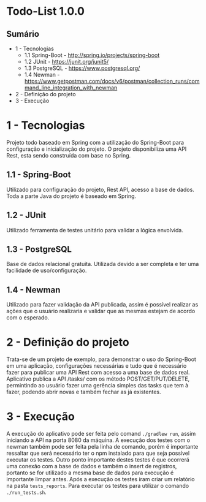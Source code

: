# Todo-List 1.0.0

## Sumário

<!-- TOC depthFrom:1 depthTo:2 orderedList:false withLinks:false anchorMode:gitlab.com -->
- 1 - Tecnologias
	- 1.1 Spring-Boot - http://spring.io/projects/spring-boot
	- 1.2 JUnit - https://junit.org/junit5/
	- 1.3 PostgreSQL - https://www.postgresql.org/
	- 1.4 Newman - https://www.getpostman.com/docs/v6/postman/collection_runs/command_line_integration_with_newman
- 2 - Definição do projeto
- 3 - Execução
<!-- /TOC -->

# 1 - Tecnologias
Projeto todo baseado em Spring com a utilização do Spring-Boot para configuração e inicialização do projeto. O projeto disponibiliza uma API Rest, esta sendo construída com base no Spring.
 
## 1.1 - Spring-Boot
Utilizado para configuração do projeto, Rest API, acesso a base de dados. Toda a parte Java do projeto é baseado em Spring.

## 1.2 - JUnit
Utilizado ferramenta de testes unitário para validar a lógica envolvida.

## 1.3 - PostgreSQL
Base de dados relacional gratuita. Utilizada devido a ser completa e ter uma facilidade de uso/configuração.

## 1.4 - Newman
Utilizado para fazer validação da API publicada, assim é possível realizar as ações que o usuário realizaria e validar que as mesmas estejam de acordo com o esperado.

# 2 - Definição do projeto
Trata-se de um projeto de exemplo, para demonstrar o uso do Spring-Boot em uma aplicação, configurações necessárias e tudo que é necessário fazer para publicar uma API Rest com acesso a uma base de dados real.
Aplicativo publica a API /tasks/ com os método POST/GET/PUT/DELETE, permintindo ao usuário fazer uma gerência simples das tasks que tem à fazer, podendo abrir novas e também fechar as já existentes.

# 3 - Execução
A execução do aplicativo pode ser feita pelo comand `./gradlew run`,  assim iniciando a API na porta 8080 da máquina.
A execução dos testes com o newman também pode ser feita pela linha de comando, porém é importante ressaltar que será necessário ter o npm instalado para que seja possível executar os testes. Outro ponto importante destes testes é que ocorrerá uma conexão com a base de dados e também o insert de registros, portanto se for utilizado a mesma base de dados para execução é importante limpar antes. Após a execução os testes iram criar um relatório na pasta `tests_reports`. Para executar os testes para utilizar o comando `./run_tests.sh`.
